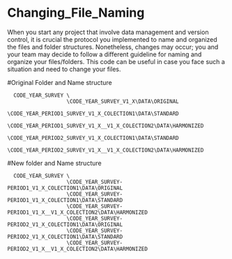 # Changing_File_Naming
When you start any project that involve data management and version control, it is crucial the protocol you implemented to name and organized the files and folder structures. Nonetheless, changes may occur; you and your team may decide to follow a different guideline for naming and organize your files/folders. This code can be useful in case you face such a situation and need to change your files.

#Original Folder and Name structure

      CODE_YEAR_SURVEY \
                       \CODE_YEAR_SURVEY_V1_X\DATA\ORIGINAL
                       \CODE_YEAR_PERIOD1_SURVEY_V1_X_COLECTION1\DATA\STANDARD
                       \CODE_YEAR_PERIOD1_SURVEY_V1_X__V1_X_COLECTION2\DATA\HARMONIZED
                       \CODE_YEAR_PERIOD2_SURVEY_V1_X_COLECTION1\DATA\STANDARD
                       \CODE_YEAR_PERIOD2_SURVEY_V1_X__V1_X_COLECTION2\DATA\HARMONIZED

#New folder and Name structure

      CODE_YEAR_SURVEY \
                       \CODE_YEAR_SURVEY-PERIOD1_V1_X_COLECTION1\DATA\ORIGINAL
                       \CODE_YEAR_SURVEY-PERIOD1_V1_X_COLECTION1\DATA\STANDARD
                       \CODE_YEAR_SURVEY-PERIOD1_V1_X__V1_X_COLECTION2\DATA\HARMONIZED
                       \CODE_YEAR_SURVEY-PERIOD2_V1_X_COLECTION1\DATA\ORIGINAL
                       \CODE_YEAR_SURVEY-PERIOD2_V1_X_COLECTION1\DATA\STANDARD
                       \CODE_YEAR_SURVEY-PERIOD2_V1_X__V1_X_COLECTION2\DATA\HARMONIZED
